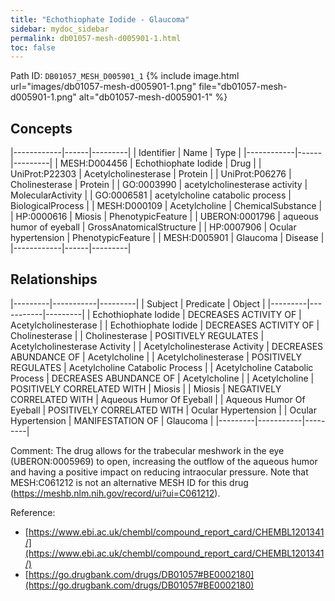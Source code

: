 ```yaml
---
title: "Echothiophate Iodide - Glaucoma"
sidebar: mydoc_sidebar
permalink: db01057-mesh-d005901-1.html
toc: false 
---
```



Path ID: `DB01057_MESH_D005901_1`
{% include image.html url="images/db01057-mesh-d005901-1.png" file="db01057-mesh-d005901-1.png" alt="db01057-mesh-d005901-1" %}

## Concepts

|------------|------|---------|
| Identifier | Name | Type    |
|------------|------|---------|
| MESH:D004456 | Echothiophate Iodide | Drug |
| UniProt:P22303 | Acetylcholinesterase | Protein |
| UniProt:P06276 | Cholinesterase | Protein |
| GO:0003990 | acetylcholinesterase activity | MolecularActivity |
| GO:0006581 | acetylcholine catabolic process | BiologicalProcess |
| MESH:D000109 | Acetylcholine | ChemicalSubstance |
| HP:0000616 | Miosis | PhenotypicFeature |
| UBERON:0001796 | aqueous humor of eyeball | GrossAnatomicalStructure |
| HP:0007906 | Ocular hypertension | PhenotypicFeature |
| MESH:D005901 | Glaucoma | Disease |
|------------|------|---------|

## Relationships

|---------|-----------|---------|
| Subject | Predicate | Object  |
|---------|-----------|---------|
| Echothiophate Iodide | DECREASES ACTIVITY OF | Acetylcholinesterase |
| Echothiophate Iodide | DECREASES ACTIVITY OF | Cholinesterase |
| Cholinesterase | POSITIVELY REGULATES | Acetylcholinesterase Activity |
| Acetylcholinesterase Activity | DECREASES ABUNDANCE OF | Acetylcholine |
| Acetylcholinesterase | POSITIVELY REGULATES | Acetylcholine Catabolic Process |
| Acetylcholine Catabolic Process | DECREASES ABUNDANCE OF | Acetylcholine |
| Acetylcholine | POSITIVELY CORRELATED WITH | Miosis |
| Miosis | NEGATIVELY CORRELATED WITH | Aqueous Humor Of Eyeball |
| Aqueous Humor Of Eyeball | POSITIVELY CORRELATED WITH | Ocular Hypertension |
| Ocular Hypertension | MANIFESTATION OF | Glaucoma |
|---------|-----------|---------|

Comment: The drug allows for the trabecular meshwork in the eye (UBERON:0005969) to open, increasing the outflow of the aqueous humor and having a positive impact on reducing intraocular pressure. Note that MESH:C061212 is not an alternative MESH ID for this drug (https://meshb.nlm.nih.gov/record/ui?ui=C061212).

Reference: 
  - [https://www.ebi.ac.uk/chembl/compound_report_card/CHEMBL1201341/](https://www.ebi.ac.uk/chembl/compound_report_card/CHEMBL1201341/)
  - [https://go.drugbank.com/drugs/DB01057#BE0002180](https://go.drugbank.com/drugs/DB01057#BE0002180)

